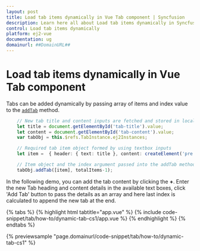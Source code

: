 ```yaml
---
layout: post
title: Load tab items dynamically in Vue Tab component | Syncfusion
description: Learn here all about Load tab items dynamically in Syncfusion Vue Tab component of Syncfusion Essential JS 2 and more.
control: Load tab items dynamically 
platform: ej2-vue
documentation: ug
domainurl: ##DomainURL##
---
```


# Load tab items dynamically in Vue Tab component

Tabs can be added dynamically by passing array of items and index value to the [`addTab`](https://ej2.syncfusion.com/vue/documentation/api/tab#addtab) method.

```ts
    // New tab title and content inputs are fetched and stored in local variable
    let title = document.getElementById('tab-title').value;
    let content = document.getElementById('tab-content').value;
    var tabObj = this.$refs.TabInstance.ej2Instances;

    // Required tab item object formed by using textbox inputs
    let item =  { header: { text: title }, content: createElement('pre', { innerHTML: content.replace(/\n/g, '<br>\n') }).outerHTML };

    // Item object and the index argument passed into the addTab method to add a new tab
    tabObj.addTab([item], totalItems-1);
```

In the following demo, you can add the tab content by clicking the **+**. Enter the new Tab heading and  content details in the available text boxes, click 'Add Tab' button to pass the details as an array and here last index is calculated to append the new tab at the end.

{% tabs %}
{% highlight html tabtitle="app.vue" %}
{% include code-snippet/tab/how-to/dynamic-tab-cs1/app.vue %}
{% endhighlight %}
{% endtabs %}
        
{% previewsample "page.domainurl/code-snippet/tab/how-to/dynamic-tab-cs1" %}
